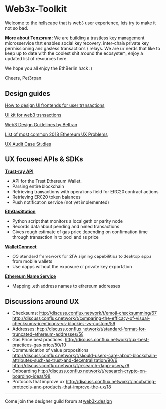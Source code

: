 # Web3x-Toolkit
Welcome to the hellscape that is web3 user experience, lets try to make it not so bad.

**More about Tenzorum:** We are building a trustless key management microsservice that enables social key recovery, inter-chain private key permissioning and gasless transactions / relays. We are ux nerds that like to keep up to date with the coolest shit around the ecosystem, enjoy a updated list of resources here.

We hope you all enjoy the EthBerlin hack :)

Cheers,
Pet3rpan

## Design guides
 
[How to design UI frontends for user transactions](https://imiumi.wixsite.com/fuel/copy-of-documentation-temp)

[UI kit for web3 transactions](https://imiumi.wixsite.com/fuel/documentation )

[Web3 Design Guidelines by Beltran](https://medium.com/@lyricalpolymath/web3-design-principles-f21db2f240c1)

[List of most common 2018 Ethereum UX Problems](http://discuss.conflux.network/t/list-most-common-ux-problems-2018-with-links-to-other-conflux-discussions/97)

[UX Audit Case Studies](https://drive.google.com/drive/folders/1uouvg-XgvNHB8DvkcST79EGhpIPcQLDQ)

## UX focused APIs & SDKs

**[Trust-ray API](https://github.com/TrustWallet/trust-ray)** 

- API for the Trust Ethereum Wallet.
-   Parsing entire blockchain
-   Retrieving transactions with operations field for ERC20 contract actions
-   Retrieving ERC20 token balances
-   Push notification service (not yet implemented)

**[EthGasStation](https://ethgasstation.info/)** 

- Python script that monitors a local geth or parity node
- Records data about pending and mined transactions
- Gives rough estimate of gas price depending on confirmation time through transaction in tx pool and as price

**[WalletConnect](https://walletconnect.org/)**

- OS standard framework for 2FA signing capabilities to desktop apps from mobile wallets
- Use dapps without the exposure of private key exportation

**[Ethereum Name Service](https://docs.ens.domains/en/latest/introduction.html
)**

- Mapping .eth address names to ethereum addresses


## Discussions around UX
- Checksums: 
http://discuss.conflux.network/t/emoji-checksumming/67
http://discuss.conflux.network/t/comparing-the-efficacy-of-visual-checksums-identicons-vs-blockies-vs-custom/59
- Addresses: 
http://discuss.conflux.network/t/standard-format-for-truncated-ethereum-addresses/58
- Gas Price best practices: http://discuss.conflux.network/t/ux-best-practices-gas-price/50/10
- Communication of value propositions http://discuss.conflux.network/t/should-users-care-about-blockchain-attributes-such-as-trust-and-decentralization/90/6
http://discuss.conflux.network/t/research-dapp-users/79
- Onboarding http://discuss.conflux.network/t/research-crypto-on-boarding-ideas/98
- Protocols that improve ux http://discuss.conflux.network/t/incubating-protocols-and-products-that-improve-the-ux/18


---
Come join the designer guild forum at [web3x.design](http://discuss.conflux.network/)
